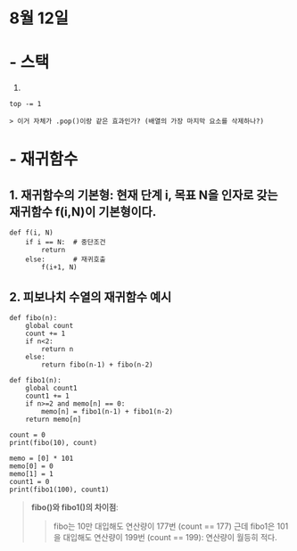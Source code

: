 # 8월 12일

# - 스택
1.
```buildoutcfg
top -= 1
```
    > 이거 자체가 .pop()이랑 같은 효과인가? (배열의 가장 마지막 요소를 삭제하나?)

# - 재귀함수
## 1. 재귀함수의 기본형: 현재 단계 i, 목표 N을 인자로 갖는 재귀함수 f(i,N)이 기본형이다.
```buildoutcfg
def f(i, N)
    if i == N:  # 중단조건
        return
    else:       # 재귀호출
        f(i+1, N)
```

## 2. 피보나치 수열의 재귀함수 예시
```buildoutcfg
def fibo(n):
    global count
    count += 1
    if n<2:
        return n
    else:
        return fibo(n-1) + fibo(n-2)
    
def fibo1(n):
    global count1
    count1 += 1
    if n>=2 and memo[n] == 0:
        memo[n] = fibo1(n-1) + fibo1(n-2)
    return memo[n]
    
count = 0
print(fibo(10), count)

memo = [0] * 101
memo[0] = 0
memo[1] = 1
count1 = 0
print(fibo1(100), count1)
```
> **fibo()와 fibo1()의 차이점**:
> > fibo는 10만 대입해도 연산량이 177번 (count == 177)
> > 근데 fibo1은 101을 대입해도 연산량이 199번 (count == 199): 연산량이 월등히 적다.
 
